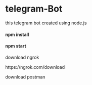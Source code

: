 # telegram-Bot
this telegram bot created using node.js
<h4>npm install</h4>
<h4>npm start</h4>

download ngrok
<p>https://ngrok.com/download</p>

download postman

